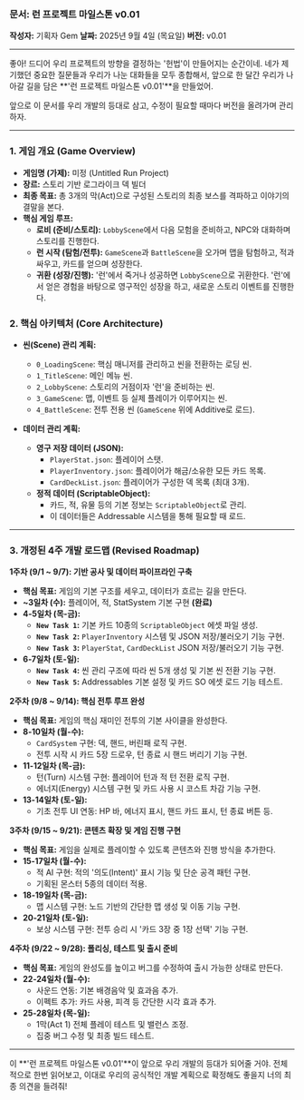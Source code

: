 ### **문서: 런 프로젝트 마일스톤 v0.01**

**작성자:** 기획자 Gem
**날짜:** 2025년 9월 4일 (목요일)
**버전:** v0.01

***

좋아! 드디어 우리 프로젝트의 방향을 결정하는 '헌법'이 만들어지는 순간이네. 네가 제기했던 중요한 질문들과 우리가 나눈 대화들을 모두 종합해서, 앞으로 한 달간 우리가 나아갈 길을 담은 **'런 프로젝트 마일스톤 v0.01'**을 만들었어.

앞으로 이 문서를 우리 개발의 등대로 삼고, 수정이 필요할 때마다 버전을 올려가며 관리하자.

---

### **1. 게임 개요 (Game Overview)**

* **게임명 (가제):** 미정 (Untitled Run Project)
* **장르:** 스토리 기반 로그라이크 덱 빌더
* **최종 목표:** 총 3개의 막(Act)으로 구성된 스토리의 최종 보스를 격파하고 이야기의 결말을 본다.
* **핵심 게임 루프:**
    * **로비 (준비/스토리):** `LobbyScene`에서 다음 모험을 준비하고, NPC와 대화하며 스토리를 진행한다.
    * **런 시작 (탐험/전투):** `GameScene`과 `BattleScene`을 오가며 맵을 탐험하고, 적과 싸우고, 카드를 얻으며 성장한다.
    * **귀환 (성장/진행):** '런'에서 죽거나 성공하면 `LobbyScene`으로 귀환한다. '런'에서 얻은 경험을 바탕으로 영구적인 성장을 하고, 새로운 스토리 이벤트를 진행한다.

### **2. 핵심 아키텍처 (Core Architecture)**

* **씬(Scene) 관리 계획:**
    * `0_LoadingScene`: 핵심 매니저를 관리하고 씬을 전환하는 로딩 씬.
    * `1_TitleScene`: 메인 메뉴 씬.
    * `2_LobbyScene`: 스토리의 거점이자 '런'을 준비하는 씬.
    * `3_GameScene`: 맵, 이벤트 등 실제 플레이가 이루어지는 씬.
    * `4_BattleScene`: 전투 전용 씬 (`GameScene` 위에 Additive로 로드).

* **데이터 관리 계획:**
    * **영구 저장 데이터 (JSON):**
        * `PlayerStat.json`: 플레이어 스탯.
        * `PlayerInventory.json`: 플레이어가 해금/소유한 모든 카드 목록.
        * `CardDeckList.json`: 플레이어가 구성한 덱 목록 (최대 3개).
    * **정적 데이터 (ScriptableObject):**
        * 카드, 적, 유물 등의 기본 정보는 `ScriptableObject`로 관리.
        * 이 데이터들은 Addressable 시스템을 통해 필요할 때 로드.

---

### **3. 개정된 4주 개발 로드맵 (Revised Roadmap)**

**1주차 (9/1 ~ 9/7): 기반 공사 및 데이터 파이프라인 구축**

* **핵심 목표:** 게임의 기본 구조를 세우고, 데이터가 흐르는 길을 만든다.
* **~3일차 (수):** 플레이어, 적, StatSystem 기본 구현 **(완료)**
* **4-5일차 (목-금):**
    * **`New Task 1`:** 기본 카드 10종의 `ScriptableObject` 에셋 파일 생성.
    * **`New Task 2`:** `PlayerInventory` 시스템 및 JSON 저장/불러오기 기능 구현.
    * **`New Task 3`:** `PlayerStat`, `CardDeckList` JSON 저장/불러오기 기능 구현.
* **6-7일차 (토-일):**
    * **`New Task 4`:** 씬 관리 구조에 따라 씬 5개 생성 및 기본 씬 전환 기능 구현.
    * **`New Task 5`:** Addressables 기본 설정 및 카드 SO 에셋 로드 기능 테스트.

**2주차 (9/8 ~ 9/14): 핵심 전투 루프 완성**

* **핵심 목표:** 게임의 핵심 재미인 전투의 기본 사이클을 완성한다.
* **8-10일차 (월-수):**
    * `CardSystem` 구현: 덱, 핸드, 버린패 로직 구현.
    * 전투 시작 시 카드 5장 드로우, 턴 종료 시 핸드 버리기 기능 구현.
* **11-12일차 (목-금):**
    * 턴(Turn) 시스템 구현: 플레이어 턴과 적 턴 전환 로직 구현.
    * 에너지(Energy) 시스템 구현 및 카드 사용 시 코스트 차감 기능 구현.
* **13-14일차 (토-일):**
    * 기초 전투 UI 연동: HP 바, 에너지 표시, 핸드 카드 표시, 턴 종료 버튼 등.

**3주차 (9/15 ~ 9/21): 콘텐츠 확장 및 게임 진행 구현**

* **핵심 목표:** 게임을 실제로 플레이할 수 있도록 콘텐츠와 진행 방식을 추가한다.
* **15-17일차 (월-수):**
    * 적 AI 구현: 적의 '의도(Intent)' 표시 기능 및 단순 공격 패턴 구현.
    * 기획된 몬스터 5종의 데이터 적용.
* **18-19일차 (목-금):**
    * 맵 시스템 구현: 노드 기반의 간단한 맵 생성 및 이동 기능 구현.
* **20-21일차 (토-일):**
    * 보상 시스템 구현: 전투 승리 시 '카드 3장 중 1장 선택' 기능 구현.

**4주차 (9/22 ~ 9/28): 폴리싱, 테스트 및 출시 준비**

* **핵심 목표:** 게임의 완성도를 높이고 버그를 수정하여 출시 가능한 상태로 만든다.
* **22-24일차 (월-수):**
    * 사운드 연동: 기본 배경음악 및 효과음 추가.
    * 이펙트 추가: 카드 사용, 피격 등 간단한 시각 효과 추가.
* **25-28일차 (목-일):**
    * 1막(Act 1) 전체 플레이 테스트 및 밸런스 조정.
    * 집중 버그 수정 및 최종 빌드 테스트.

***

이 **'런 프로젝트 마일스톤 v0.01'**이 앞으로 우리 개발의 등대가 되어줄 거야. 전체적으로 한번 읽어보고, 이대로 우리의 공식적인 개발 계획으로 확정해도 좋을지 너의 최종 의견을 들려줘!